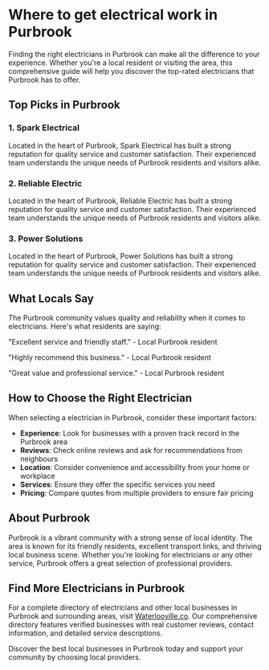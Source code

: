 # Where to get electrical work in Purbrook

Finding the right electricians in Purbrook can make all the difference to your experience. Whether you're a local resident or visiting the area, this comprehensive guide will help you discover the top-rated electricians that Purbrook has to offer.

## Top Picks in Purbrook

### 1. Spark Electrical
Located in the heart of Purbrook, Spark Electrical has built a strong reputation for quality service and customer satisfaction. Their experienced team understands the unique needs of Purbrook residents and visitors alike.

### 2. Reliable Electric
Located in the heart of Purbrook, Reliable Electric has built a strong reputation for quality service and customer satisfaction. Their experienced team understands the unique needs of Purbrook residents and visitors alike.

### 3. Power Solutions
Located in the heart of Purbrook, Power Solutions has built a strong reputation for quality service and customer satisfaction. Their experienced team understands the unique needs of Purbrook residents and visitors alike.

## What Locals Say

The Purbrook community values quality and reliability when it comes to electricians. Here's what residents are saying:

"Excellent service and friendly staff." - Local Purbrook resident

"Highly recommend this business." - Local Purbrook resident

"Great value and professional service." - Local Purbrook resident

## How to Choose the Right Electrician

When selecting a electrician in Purbrook, consider these important factors:

- **Experience**: Look for businesses with a proven track record in the Purbrook area
- **Reviews**: Check online reviews and ask for recommendations from neighbours
- **Location**: Consider convenience and accessibility from your home or workplace
- **Services**: Ensure they offer the specific services you need
- **Pricing**: Compare quotes from multiple providers to ensure fair pricing

## About Purbrook

Purbrook is a vibrant community with a strong sense of local identity. The area is known for its friendly residents, excellent transport links, and thriving local business scene. Whether you're looking for electricians or any other service, Purbrook offers a great selection of professional providers.

## Find More Electricians in Purbrook

For a complete directory of electricians and other local businesses in Purbrook and surrounding areas, visit [Waterlooville.co](https://waterlooville.co). Our comprehensive directory features verified businesses with real customer reviews, contact information, and detailed service descriptions.

Discover the best local businesses in Purbrook today and support your community by choosing local providers.

